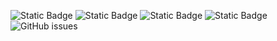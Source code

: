 ![Static Badge](https://img.shields.io/badge/blacklists-60-000000) ![Static Badge](https://img.shields.io/badge/blacklisted-3128746-cc0000) ![Static Badge](https://img.shields.io/badge/whitelisted-2243-00CC00) ![Static Badge](https://img.shields.io/badge/streaming_blacklist-28107-000000) ![GitHub issues](https://img.shields.io/github/issues/fabriziosalmi/blacklists)
